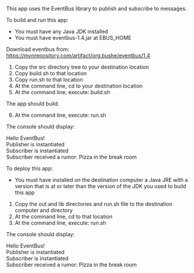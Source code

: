 This app uses the EventBus library to publish and subscribe to messages.

To build and run this app:

- You must have any Java JDK installed
- You must have eventbus-1.4.jar at EBUS_HOME

Download eventbus from: 
https://mvnrepository.com/artifact/org.bushe/eventbus/1.4

1. Copy the src directory tree to your destination location
2. Copy build.sh to that location
3. Copy run.sh to that location
4. At the command line, cd to your destination location
5. At the command line, execute: build.sh

The app should build.

6. At the command line, execute: run.sh

The console should display:

Hello EventBus!    
Publisher is instantiated  
Subscriber is instantiated  
Subscriber received a rumor: Pizza in the break room  

To deploy this app:

- You must have installed on the destination computer a Java JRE 
with a version that is at or later than the version of the JDK you used
to build this app

1. Copy the out and lib directories and run.sh file to the destination computer and directory
2. At the command line, cd to that location
2. At the command line, execute: run.sh

The console should display:

Hello EventBus!  
Publisher is instantiated  
Subscriber is instantiated  
Subscriber received a rumor: Pizza in the break room  
